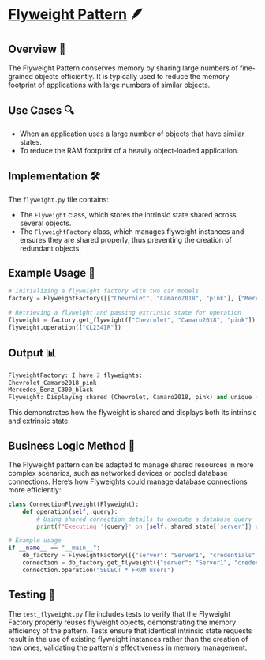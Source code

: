 # [Flyweight Pattern](../) 🪶

## Overview 📖
The Flyweight Pattern conserves memory by sharing large numbers of fine-grained objects efficiently. It is typically used to reduce the memory footprint of applications with large numbers of similar objects.

## Use Cases 🔍
- When an application uses a large number of objects that have similar states.
- To reduce the RAM footprint of a heavily object-loaded application.

## Implementation 🛠️
The `flyweight.py` file contains:
- The `Flyweight` class, which stores the intrinsic state shared across several objects.
- The `FlyweightFactory` class, which manages flyweight instances and ensures they are shared properly, thus preventing the creation of redundant objects.


## Example Usage 📝
```python
# Initializing a flyweight factory with two car models
factory = FlyweightFactory([["Chevrolet", "Camaro2018", "pink"], ["Mercedes Benz", "C300", "black"]])

# Retrieving a flyweight and passing extrinsic state for operation
flyweight = factory.get_flyweight(["Chevrolet", "Camaro2018", "pink"])
flyweight.operation(["CL234IR"])
```
## Output 📊
```python
FlyweightFactory: I have 2 flyweights:
Chevrolet_Camaro2018_pink
Mercedes_Benz_C300_black
Flyweight: Displaying shared (Chevrolet, Camaro2018, pink) and unique (CL234IR) state.
```
This demonstrates how the flyweight is shared and displays both its intrinsic and extrinsic state.

## Business Logic Method 🧠
The Flyweight pattern can be adapted to manage shared resources in more complex scenarios, such as networked devices or pooled database connections. Here’s how Flyweights could manage database connections more efficiently:

```python
class ConnectionFlyweight(Flyweight):
    def operation(self, query):
        # Using shared connection details to execute a database query
        print(f"Executing '{query}' on {self._shared_state['server']} using credentials {self._shared_state['credentials']}.")

# Example usage
if __name__ == "__main__":
    db_factory = FlyweightFactory([{"server": "Server1", "credentials": "User1:Pass1"}])
    connection = db_factory.get_flyweight({"server": "Server1", "credentials": "User1:Pass1"})
    connection.operation("SELECT * FROM users")
```

## Testing 🧪
The `test_flyweight.py` file includes tests to verify that the Flyweight Factory properly reuses flyweight objects, demonstrating the memory efficiency of the pattern. Tests ensure that identical intrinsic state requests result in the use of existing flyweight instances rather than the creation of new ones, validating the pattern's effectiveness in memory management.